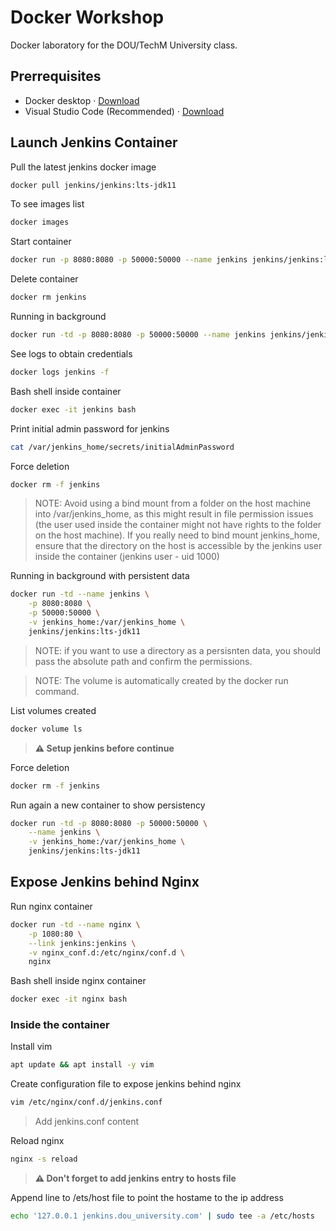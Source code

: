 # Docker Workshop

Docker laboratory for the DOU/TechM University class.

## Prerrequisites

+ Docker desktop · [Download](https://hub.docker.com/editions/community/docker-ce-desktop-mac)
+ Visual Studio Code (Recommended) · [Download](https://code.visualstudio.com/download)

## Launch Jenkins Container

Pull the latest jenkins docker image
```bash
docker pull jenkins/jenkins:lts-jdk11
```

To see images list
```bash
docker images
```

Start container
```bash
docker run -p 8080:8080 -p 50000:50000 --name jenkins jenkins/jenkins:lts-jdk11
```

Delete container
```bash
docker rm jenkins
```

Running in background
```bash
docker run -td -p 8080:8080 -p 50000:50000 --name jenkins jenkins/jenkins:lts-jdk11
```

See logs to obtain credentials
```bash
docker logs jenkins -f
```

Bash shell inside container
```bash
docker exec -it jenkins bash
```

Print initial admin password for jenkins
```bash
cat /var/jenkins_home/secrets/initialAdminPassword
```

Force deletion
```bash
docker rm -f jenkins
```

> NOTE: Avoid using a bind mount from a folder on the host machine into /var/jenkins_home, as this might result in file permission issues (the user used inside the container might not have rights to the folder on the host machine). If you really need to bind mount jenkins_home, ensure that the directory on the host is accessible by the jenkins user inside the container (jenkins user - uid 1000)

Running in background with persistent data
```bash
docker run -td --name jenkins \
    -p 8080:8080 \
    -p 50000:50000 \
    -v jenkins_home:/var/jenkins_home \
    jenkins/jenkins:lts-jdk11
```

> NOTE: if you want to use a directory as a persisnten data, you should pass the absolute path and confirm the permissions.

> NOTE: The volume is automatically created by the docker run command.

List volumes created
```bash
docker volume ls
```

> **⚠ Setup jenkins before continue**

Force deletion
```bash
docker rm -f jenkins
```

Run again a new container to show persistency 
```bash
docker run -td -p 8080:8080 -p 50000:50000 \
    --name jenkins \
    -v jenkins_home:/var/jenkins_home \
    jenkins/jenkins:lts-jdk11
```

## Expose Jenkins behind Nginx

Run nginx container
```bash
docker run -td --name nginx \
    -p 1080:80 \
    --link jenkins:jenkins \
    -v nginx_conf.d:/etc/nginx/conf.d \
    nginx
```

Bash shell inside nginx container
```bash
docker exec -it nginx bash
```

### Inside the container

Install vim
```bash
apt update && apt install -y vim
```

Create configuration file to expose jenkins behind nginx
```bash
vim /etc/nginx/conf.d/jenkins.conf
```
> Add jenkins.conf content

Reload nginx
```bash
nginx -s reload
```

> **⚠ Don't forget to add jenkins entry to hosts file**

Append line to /ets/host file to point the hostame to the ip address
```bash
echo '127.0.0.1 jenkins.dou_university.com' | sudo tee -a /etc/hosts
```